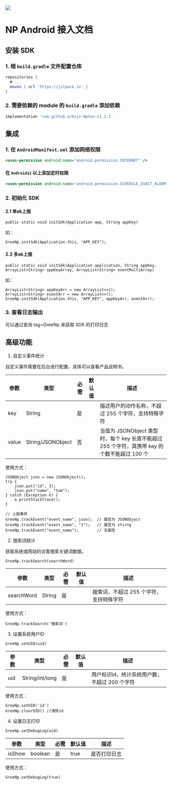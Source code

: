 [![](https://jitpack.io/v/arksjs/NpUse-Android.svg)](https://jitpack.io/#arksjs/NpUse-Android)
# NP Android 接入文档

## 安装 SDK

### 1. 根 `build.gradle` 文件配置仓库

```gradle
repositories {
  # ...
  maven { url 'https://jitpack.io' }
}
```

### 2. 需要依赖的 module 的 `build.gradle` 添加依赖

```gradle
implementation 'com.github.arksjs:NpUse:v1.1.1'
```

## 集成

### 1. 在 `AndroidManifest.xml` 添加网络权限

```xml
<uses-permission android:name="android.permission.INTERNET" />
```

#### 在 `Android12` 以上添加定时权限

```xml
<uses-permission android:name="android.permission.SCHEDULE_EXACT_ALARM" />
```

### 2. 初始化 SDK

#### 2.1 单ak上报

```
public static void initSdk(Application app, String appKey)
```

如：

```
GreeNp.initSdk(Application.this, "APP_KEY");
```

#### 2.2 多ak上报

```
public static void initSdk(Application application, String appKey, ArrayList<String> appKeyArray, ArrayList<String> eventMultiArray)
```

如：

```
ArrayList<String> appKeyArr = new ArrayList<>();
ArrayList<String> eventArr = new ArrayList<>();
GreeNp.initSdk(Application.this, "APP_KEY", appKeyArr, eventArr);
```

### 3. 查看日志输出

可以通过查询 tag=GreeNp 来获取 SDK 的打印日志

## 高级功能

1. 自定义事件统计

自定义事件需要在后台进行配置，具体可以查看产品说明书。

| 参数  | 类型              | 必需 | 默认值 | 描述                                                                                         |
| ----- | ----------------- | ---- | ------ | -------------------------------------------------------------------------------------------- |
| key   | String            | 是   |        | 描述用户的动作名称，不超过 255 个字符，支持特殊字符                                          |
| value | String/JSONObject | 否   |        | 当值为 JSONObject 类型时，每个 key 长度不能超过 255 个字符，其携带 key 的个数不能超过 100 个 |

使用方式：

```
JSONObject json = new JSONObject();
try {
    json.put("id", 3);
    json.put("name", "tom");
} catch (Exception e) {
    e.printStackTrace();
}

// 上报事件
GreeNp.trackEvent("event_name", json);  // 属性为 JSONObject
GreeNp.trackEvent("event_name", "1");   // 属性为 stirng
GreeNp.trackEvent("event_name");        // 无属性
```

2. 搜索词统计

获取系统或网站的访客搜索关键词数据。

```
GreeNp.trackSearch(searchWord)
```

| 参数       | 类型   | 必需 | 默认值 | 描述                                    |
| ---------- | ------ | ---- | ------ | --------------------------------------- |
| searchWord | String | 是   |        | 搜索词，不超过 255 个字符，支持特殊字符 |

使用方式：

```
GreeNp.trackSearch('搜索词')
```

3. 设置系统用户ID

```
GreeNp.setUID(uid)
```

| 参数       |   类型   | 必需 | 默认值 | 描述                                    |
| ---------  | ------- | ---- | ----- | --------------------------------------- |
| uid | String/int/long | 是 |       | 用户标识id，统计系统用户数，不超过 200 个字符 |

使用方式：

```
GreeNp.setUID('id')
GreeNp.clearUID() //清除id
```

4. 设置日志打印

```
GreeNp.setDebugLog(uid)
```

| 参数       |   类型   | 必需 | 默认值 | 描述                                    |
| ---------  | ------- | ---- | ------ | --------------------------------------- |
| isShow     | boolean | 是   |   true   | 是否打印日志 |

使用方式：

```
GreeNp.setDebugLog(true)
```